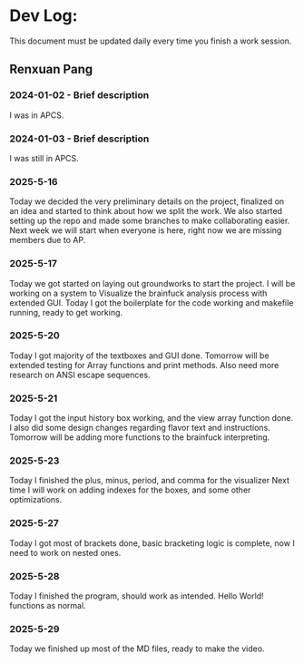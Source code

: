 # Dev Log:

This document must be updated daily every time you finish a work session.

## Renxuan Pang

### 2024-01-02 - Brief description

I was in APCS.

### 2024-01-03 - Brief description

I was still in APCS.

### 2025-5-16

Today we decided the very preliminary details on the project, finalized on an idea and started to think about how we split the work.
We also started setting up the repo and made some branches to make collaborating easier.
Next week we will start when everyone is here, right now we are missing members due to AP.

### 2025-5-17

Today we got started on laying out groundworks to start the project.
I will be working on a system to Visualize the brainfuck analysis process with extended GUI.
Today I got the boilerplate for the code working and makefile running, ready to get working.

### 2025-5-20

Today I got majority of the textboxes and GUI done.
Tomorrow will be extended testing for Array functions and print methods.
Also need more research on ANSI escape sequences.

### 2025-5-21

Today I got the input history box working, and the view array function done.
I also did some design changes regarding flavor text and instructions.
Tomorrow will be adding more functions to the brainfuck interpreting.

### 2025-5-23

Today I finished the plus, minus, period, and comma for the visualizer
Next time I will work on adding indexes for the boxes, and some other optimizations.

### 2025-5-27

Today I got most of brackets done, basic bracketing logic is complete, now I need to work on nested ones.

### 2025-5-28

Today I finished the program, should work as intended. Hello World! functions as normal.

### 2025-5-29

Today we finished up most of the MD files, ready to make the video. 
